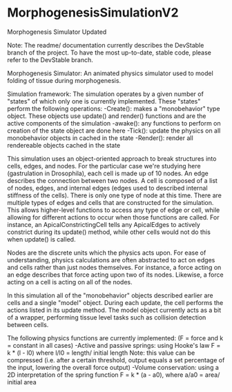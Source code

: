 # MorphogenesisSimulationV2
Morphogenesis Simulator Updated

Note: The readme/ documentation currently describes the DevStable branch of the project.
To have the most up-to-date, stable code, please refer to the DevStable branch.

Morphogenesis Simulator:
An animated physics simulator used to model folding of tissue during morphogenesis.

Simulation framework:
The simulation operates by a given number of "states" of which only one is currently implemented.
These "states" perform the following operations:
      -Create(): makes a "monobehavior" type object. These objects use update() and render() functions and are the active components of the simulation
      -awake(): any functions to perform on creation of the state object are done here
      -Tick(): update the physics on all monobehavior objects in cached in the state
      -Render(): render all rendereable objects cached in the state
    
This simulation uses an object-oriented approach to break structures into cells, edges, and nodes.
For the particular case we're studying here (gastrulation in Drosophila), each cell is made up of 10 nodes.
An edge describes the connection between two nodes. A cell is composed of a list of nodes, edges, and internal edges (edges used to described internal stiffness of the cells).
There is only one type of node at this time. There are multiple types of edges and cells that are constructed for the simulation. This allows higher-level functions to access
any type of edge or cell, while allowing for different actions to occur when those functions are called. For instance, an ApicalConstrictingCell tells any ApicalEdges to actively constrict during
its update() method, while other cells would not do this when update() is called.

Nodes are the discrete units which the physics acts upon. For ease of understanding, physics calculations are often abstracted to act on edges and cells rather than just nodes themselves.
For instance, a force acting on an edge describes that force acting upon two of its nodes. Likewise, a force acting on a cell is acting on all of the nodes.

In this simulation all of the "monobehavior" objects described earlier are cells and a single "model" object. During each update, the cell performs the actions listed in its update method.
The model object currently acts as a bit of a wrapper, performing tissue level tasks such as collision detection between cells.

The following physics functions are currently implemented: (F = force and k = constant in all cases)
  -Active and passive springs: using Hooke's law F = k * (l - l0) where l/l0 = length/ initial length
      Note: this value can be compressed (i.e. after a certain threshold, output equals a set percentage of the input, lowering the overall force output)
  -Volume conservation: using a 2D interpretation of the spring function F = k * (a - a0), where a/a0 = area/ initial area
